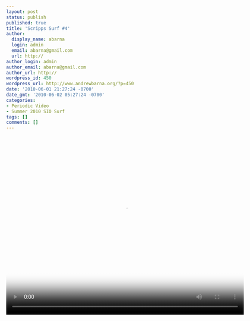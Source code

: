 ```yaml
---
layout: post
status: publish
published: true
title: 'Scripps Surf #4'
author:
  display_name: abarna
  login: admin
  email: abarna@gmail.com
  url: http://
author_login: admin
author_email: abarna@gmail.com
author_url: http://
wordpress_id: 450
wordpress_url: http://www.andrewbarna.org/?p=450
date: '2010-06-01 21:27:24 -0700'
date_gmt: '2010-06-02 05:27:24 -0700'
categories:
- Periodic Video
- Summer 2010 SIO Surf
tags: []
comments: []
---
```

<p><video controls height='480px' width='640px' poster="http:&#47;&#47;www.andrewbarna.org&#47;media&#47;video&#47;sio_20100601&#47;sio_20100601.jpg"><br />
	<source src="http:&#47;&#47;www.andrewbarna.org&#47;media&#47;video&#47;sio_20100601&#47;sio_20100601.m4v"  type='video&#47;mp4'><br />
	<source src="http:&#47;&#47;www.andrewbarna.org&#47;media&#47;video&#47;sio_20100601&#47;sio_20100601.3gp"  type='video&#47;3gpp'><br />
	<source src="http:&#47;&#47;www.andrewbarna.org&#47;media&#47;video&#47;sio_20100601&#47;sio_20100601.ogg" type='video&#47;ogg'><br />
	If you are viewing this on Facebook you need to <a href="http:&#47;&#47;www.andrewbarna.org&#47;">go to my website<&#47;a> to actually view the video.<br &#47;><br &#47;>If you are at my website and you are seeing this, your browser does not support the <a href="http:&#47;&#47;en.wikipedia.org&#47;wiki&#47;HTML5_video">HTML5 Video tag<&#47;a>. You may <a href="http:&#47;&#47;www.andrewbarna.org&#47;media&#47;video&#47;sio_20100601&#47;sio_20100601.m4v">download the video<&#47;a> instead.<br />
<&#47;video><br &#47;>The dark stuff is seaweed (mostly kelp).</p>
